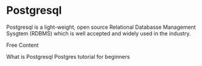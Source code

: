 # Postgresql
Postgresql is a light-weight, open source Relational Databasse Management Sysgtem (RDBMS) which is well accepted and widely used in the industry.

<ResourceGroupTitle>Free Content</ResourceGroupTitle>

<BadgeLink badgeText='Read' colorScheme="yellow" href='https://www.geeksforgeeks.org/what-is-postgresql-introduction/'>What is Postgresql</BadgeLink>
<BadgeLink badgeText='Watch' href='https://www.youtube.com/watch?v=eMIxuk0nOkU'>Postgres tutorial for beginners</BadgeLink>
